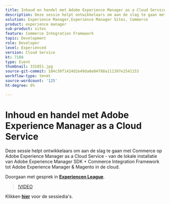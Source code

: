 ```yaml
---
title: Inhoud en handel met Adobe Experience Manager as a Cloud Service
description: Deze sessie helpt ontwikkelaars om aan de slag te gaan met Commerce op Adobe Experience Manager as a Cloud Service - van de lokale installatie van Adobe Experience Manager SDK + Commerce Integration Framework tot Adobe Experience Manager & Magento in de cloud. Deze sessie is afgeleverd als onderdeel van de Adobe Developers Live Content-gebeurtenis.
solution: Experience Manager,Experience Manager Sites, Commerce
product: experience manager
sub-product: sites
feature: Commerce Integration Framework
topic: Development
role: Developer
level: Experienced
version: Cloud Service
kt: 7188
type: Event
thumbnail: 331851.jpg
source-git-commit: 184c50f1424d2e49da6e84f88a111397e2541153
workflow-type: tm+mt
source-wordcount: '125'
ht-degree: 0%

---
```



# Inhoud en handel met Adobe Experience Manager as a Cloud Service

Deze sessie helpt ontwikkelaars om aan de slag te gaan met Commerce op Adobe Experience Manager as a Cloud Service - van de lokale installatie van Adobe Experience Manager SDK + Commerce Integration Framework tot Adobe Experience Manager &amp; Magento in de cloud.

Doorgaan met gesprek in **[Experiencen League](http://adobe.ly/36Yd3v6)**.

>[!VIDEO](https://video.tv.adobe.com/v/331851/?quality=12&learn=on&hidetitle=true)

Klikken **[hier](/help/adobe-developers-live/assets/content-commerce.pdf)** voor de sessiedia&#39;s.
